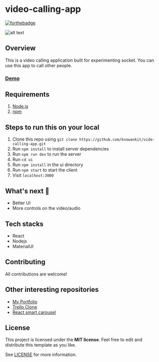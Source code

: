 # video-calling-app

[![forthebadge](https://forthebadge.com/images/badges/built-with-love.svg)](https://forthebadge.com)

![alt text](https://github.com/knowankit/video-calling-app/blob/develop/demo.png)

## Overview

This is a video calling application built for experimenting socket. You can use this app to call other people.

### [Demo](https://video-calling-app-git.netlify.app)

## Requirements

1. [Node.js](https://nodejs.org/)
2. [npm](https://www.npmjs.com/)

## Steps to run this on your local

1. Clone this repo using `git clone https://github.com/knowankit/vide-calling-app.git`
2. Run `npm install` to install server dependencies
3. Run `npm run dev` to run the server
4. Run `cd ui`
5. Run `npm install` in the ui directory
6. Run `npm start` to start the client
7. Visit `localhost:3000`

## What's next 🚀

- Better UI
- More controls on the video/audio

## Tech stacks

- React
- Nodejs
- MaterialUI
## Contributing

All contributions are welcome!

## Other interesting repositories

- [My Portfolio](https://github.com/knowankit/knowankit.com)
- [Trello Clone](https://github.com/knowankit/trello-clone)
- [React smart carousel](https://github.com/knowankit/react-smart-carousel)
## License

This project is licensed under the **MIT license**. Feel free to edit and distribute this template as you like.

See [LICENSE](LICENSE) for more information.
